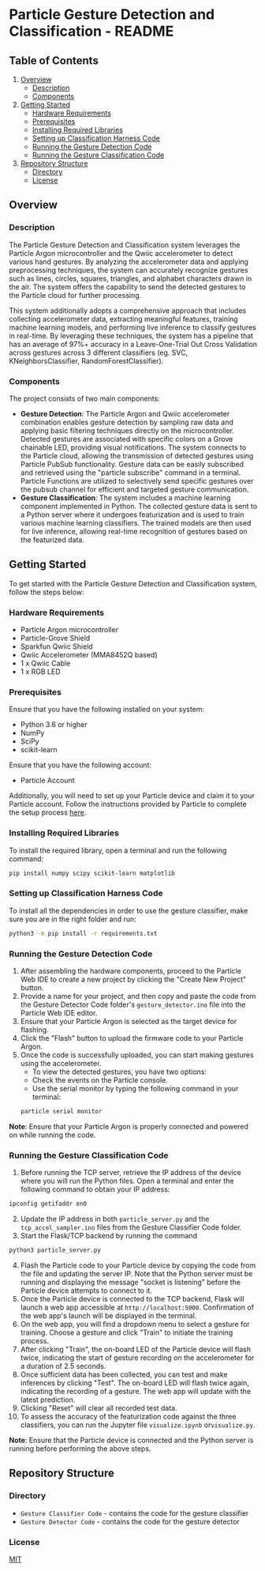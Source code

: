 # Particle Gesture Detection and Classification - README

## Table of Contents
1. [Overview](#overview)
   * [Description](#description)
   * [Components](#components)
2. [Getting Started](#getting-started)
   * [Hardware Requirements](#hardware-requirements)
   * [Prerequisites](#prerequisites)
   * [Installing Required Libraries](#installing-required-libraries)
   * [Setting up Classification Harness Code](#setting-up-classification-harness-code)
   * [Running the Gesture Detection Code](#running-the-gesture-detection-code)
   * [Running the Gesture Classification Code](#running-the-gesture-classification-code)
3. [Repository Structure](#repository-structure)
   * [Directory](#directory)
   * [License](#license)


## Overview
### Description
The Particle Gesture Detection and Classification system leverages the Particle Argon microcontroller and the Qwiic accelerometer to detect various hand gestures. By analyzing the accelerometer data and applying preprocessing techniques, the system can accurately recognize gestures such as lines, circles, squares, triangles, and alphabet characters drawn in the air. The system offers the capability to send the detected gestures to the Particle cloud for further processing. 

This system additionally adopts a comprehensive approach that includes collecting accelerometer data, extracting meaningful features, training machine learning models, and performing live inference to classify gestures in real-time. By leveraging these techniques, the system has a pipeline that has an average of 97%+ accuracy in a Leave-One-Trial Out Cross Validation across gestures across 3 different classifiers (eg. SVC, KNeighborsClassifier, RandomForestClassifier).

### Components
The project consists of two main components:
* **Gesture Detection**: The Particle Argon and Qwiic accelerometer combination enables gesture detection by sampling raw data and applying basic filtering techniques directly on the microcontroller. Detected gestures are associated with specific colors on a Grove chainable LED, providing visual notifications. The system connects to the Particle cloud, allowing the transmission of detected gestures using Particle PubSub functionality. Gesture data can be easily subscribed and retrieved using the "particle subscribe" command in a terminal. Particle Functions are utilized to selectively send specific gestures over the pubsub channel for efficient and targeted gesture communication.
* **Gesture Classification**: The system includes a machine learning component implemented in Python. The collected gesture data is sent to a Python server where it undergoes featurization and is used to train various machine learning classifiers. The trained models are then used for live inference, allowing real-time recognition of gestures based on the featurized data.

## Getting Started
To get started with the Particle Gesture Detection and Classification system, follow the steps below:

### Hardware Requirements
* Particle Argon microcontroller
* Particle-Grove Shield
* Sparkfun Qwiic Shield
* Qwiic Accelerometer (MMA8452Q based)
* 1 x Qwiic Cable
* 1 x RGB LED

### Prerequisites
Ensure that you have the following installed on your system:
* Python 3.6 or higher
* NumPy
* SciPy
* scikit-learn

Ensure that you have the following account:
* Particle Account

Additionally, you will need to set up your Particle device and claim it to your Particle account. Follow the instructions provided by Particle to complete the setup process [here](https://docs.particle.io/device-setup/).

### Installing Required Libraries
To install the required library, open a terminal and run the following command:
```bash 
pip install numpy scipy scikit-learn matplotlib 
```

### Setting up Classification Harness Code 
To install all the dependencies in order to use the gesture classifier, make sure you are in the right folder and run:
```bash 
python3 -m pip install -r requirements.txt 
```

### Running the Gesture Detection Code
1. After assembling the hardware components, proceed to the Particle Web IDE to create a new project by clicking the "Create New Project" button.
2. Provide a name for your project, and then copy and paste the code from the Gesture Detector Code folder's `gesture_detector.ino` file into the Particle Web IDE editor.
3. Ensure that your Particle Argon is selected as the target device for flashing.
4. Click the "Flash" button to upload the firmware code to your Particle Argon.
5. Once the code is successfully uploaded, you can start making gestures using the accelerometer.
    * To view the detected gestures, you have two options:
    * Check the events on the Particle console.
    * Use the serial monitor by typing the following command in your terminal: 
    ```bash 
    particle serial monitor 
    ```
**Note**: Ensure that your Particle Argon is properly connected and powered on while running the code.

### Running the Gesture Classification Code
1. Before running the TCP server, retrieve the IP address of the device where you will run the Python files. Open a terminal and enter the following command to obtain your IP address:
```bash 
ipconfig getifaddr en0
```
2. Update the IP address in both `particle_server.py` and the `tcp_accel_sampler.ino` files from the Gesture Classifier Code folder.
3. Start the Flask/TCP backend by running the command 
```bash 
python3 particle_server.py
```
4. Flash the Particle code to your Particle device by copying the code from the file and updating the server IP. Note that the Python server must be running and displaying the message "socket is listening" before the Particle device attempts to connect to it.
5. Once the Particle device is connected to the TCP backend, Flask will launch a web app accessible at `http://localhost:5000`. Confirmation of the web app's launch will be displayed in the terminal.
6. On the web app, you will find a dropdown menu to select a gesture for training. Choose a gesture and click "Train" to initiate the training process.
7. After clicking "Train", the on-board LED of the Particle device will flash twice, indicating the start of gesture recording on the accelerometer for a duration of 2.5 seconds.
8. Once sufficient data has been collected, you can test and make inferences by clicking "Test". The on-board LED will flash twice again, indicating the recording of a gesture. The web app will update with the latest prediction.
9. Clicking "Reset" will clear all recorded test data.
10. To assess the accuracy of the featurization code against the three classifiers, you can run the Jupyter file `visualize.ipynb` or`visualize.py`.

**Note**: Ensure that the Particle device is connected and the Python server is running before performing the above steps.

## Repository Structure

### Directory
* ```Gesture Classifier Code``` - contains the code for the gesture classifier
* ```Gesture Detector Code``` - contains the code for the gesture detector

### License
[MIT](https://choosealicense.com/licenses/mit/)
